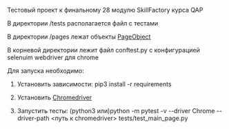 Тестовый проект к финальному 28 модулю SkillFactory курса QAP

В директории /tests располагается файл с тестами

В директории /pages лежат объекты [PageObject](https://habr.com/ru/post/472156/)

В корневой директории лежит файл conftest.py с конфигурацией selenuim webdriver для chrome

Для запуска необходимо:

1. Установить зависимости: pip3 install -r requirements

2. Установить [Chromedriver](https://chromedriver.chromium.org/getting-started)

3. Запустить тесты: (python3 или)python -m pytest -v --driver Chrome --driver-path <путь к chromedriver> tests/test_main_page.py
